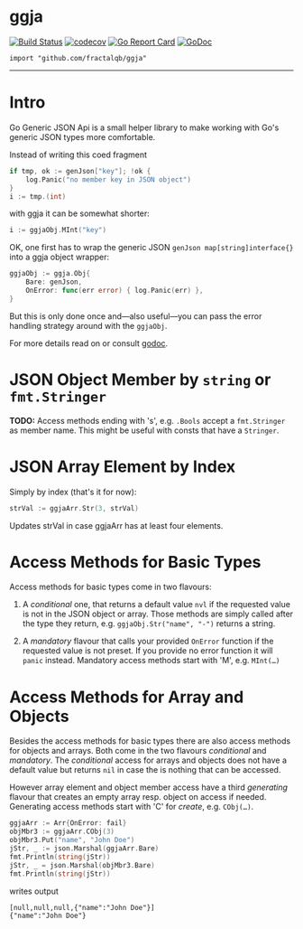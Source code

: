 # ggja
[![Build Status](https://travis-ci.org/fractalqb/ggja.svg)](https://travis-ci.org/fractalqb/ggja)
[![codecov](https://codecov.io/gh/fractalqb/ggja/branch/master/graph/badge.svg)](https://codecov.io/gh/fractalqb/ggja)
[![Go Report Card](https://goreportcard.com/badge/github.com/fractalqb/ggja)](https://goreportcard.com/report/github.com/fractalqb/ggja)
[![GoDoc](https://godoc.org/github.com/fractalqb/ggja?status.svg)](https://godoc.org/github.com/fractalqb/ggja)

`import "github.com/fractalqb/ggja"`

---
# Intro

Go Generic JSON Api is a small helper library to make working with Go's generic
JSON types more comfortable.

Instead of writing this coed fragment

```go
if tmp, ok := genJson["key"]; !ok {
	log.Panic("no member key in JSON object")
}
i := tmp.(int)
```

with ggja it can be somewhat shorter:

```go
i := ggjaObj.MInt("key")
```

OK, one first has to wrap the generic JSON `genJson map[string]interface{}`
into a ggja object wrapper:

```go
ggjaObj := ggja.Obj{
	Bare: genJson,
	OnError: func(err error) { log.Panic(err) },
}
```

But this is only done once and—also useful—you can pass the error handling
strategy around with the `ggjaObj`.

For more details read on or consult
[godoc](https://godoc.org/github.com/fractalqb/ggja).

# JSON Object Member by `string` or `fmt.Stringer`

**TODO:** Access methods ending with 's', e.g. `.Bools` accept a `fmt.Stringer`
as member name. This might be useful with consts that have a `Stringer`.

# JSON Array Element by Index

Simply by index (that's it for now):

```go
strVal := ggjaArr.Str(3, strVal)
```

Updates strVal in case ggjaArr has at least four elements. 

# Access Methods for Basic Types

Access methods for basic types come in two flavours:

1. A _conditional_ one, that returns a default value `nvl` if the requested value
   is not in the JSON object or array. Those methods are simply called after the
   type they return, e.g. `ggjaObj.Str("name", "-")` returns a string.

2. A _mandatory_ flavour that calls your provided `OnError` function if the
   requested value is not preset. If you provide no error function it will
   `panic` instead. Mandatory access methods start with 'M', e.g. `MInt(…)`

# Access Methods for Array and Objects

Besides the access methods for basic types there are also access methods for
objects and arrays. Both come in the two flavours _conditional_ and _mandatory_.
The _conditional_ access for arrays and objects does not have a default value
but returns `nil` in case the is nothing that can be accessed. 

However array element and object member access have a third _generating_
flavour that creates an empty array resp. object on access if needed. Generating
access methods start with 'C' for _create_, e.g. `CObj(…)`.

```go
ggjaArr := Arr{OnError: fail}
objMbr3 := ggjaArr.CObj(3)
objMbr3.Put("name", "John Doe")
jStr, _ := json.Marshal(ggjaArr.Bare)
fmt.Println(string(jStr))
jStr, _ = json.Marshal(objMbr3.Bare)
fmt.Println(string(jStr))
```
writes output

```
[null,null,null,{"name":"John Doe"}]
{"name":"John Doe"}
```